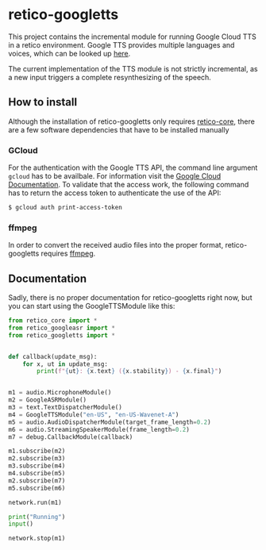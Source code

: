 # retico-googletts

This project contains the incremental module for running Google Cloud TTS in a retico
environment. Google TTS provides multiple languages and voices, which can be looked
up [here](https://cloud.google.com/text-to-speech/docs/voices).

The current implementation of the TTS module is not strictly incremental, as a new input
triggers a complete resynthesizing of the speech.

## How to install

Although the installation of retico-googletts only requires
[retico-core](https://github.com/retico-team/retico-core), there are a few software
dependencies that have to be installed manually

### GCloud

For the authentication with the Google TTS API, the command line argument `gcloud` has
to be availbale. For information visit the [Google Cloud Documentation](https://cloud.google.com/text-to-speech/docs/create-audio-text-client-libraries#client-libraries-install-python). To validate that
the access work, the following command has to return the access token to authenticate
the use of the API:

```bash
$ gcloud auth print-access-token
```

### ffmpeg

In order to convert the received audio files into the proper format, retico-googletts
requires [ffmpeg](https://ffmpeg.org/download.html).

## Documentation

Sadly, there is no proper documentation for retico-googletts right now, but you can 
start using the GoogleTTSModule like this:

```python
from retico_core import *
from retico_googleasr import *
from retico_googletts import *


def callback(update_msg):
    for x, ut in update_msg:
        print(f"{ut}: {x.text} ({x.stability}) - {x.final}")


m1 = audio.MicrophoneModule()
m2 = GoogleASRModule()
m3 = text.TextDispatcherModule()
m4 = GoogleTTSModule("en-US", "en-US-Wavenet-A")
m5 = audio.AudioDispatcherModule(target_frame_length=0.2)
m6 = audio.StreamingSpeakerModule(frame_length=0.2)
m7 = debug.CallbackModule(callback)

m1.subscribe(m2)
m2.subscribe(m3)
m3.subscribe(m4)
m4.subscribe(m5)
m2.subscribe(m7)
m5.subscribe(m6)

network.run(m1)

print("Running")
input()

network.stop(m1)
```